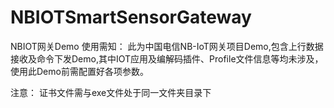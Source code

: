 # NBIOTSmartSensorGateway
NBIOT网关Demo
使用需知：
此为中国电信NB-IoT网关项目Demo,包含上行数据接收及命令下发Demo,其中IOT应用及编解码插件、Profile文件信息等均未涉及，使用此Demo前需配置好各项参数。

注意：
证书文件需与exe文件处于同一文件夹目录下

